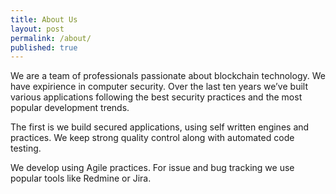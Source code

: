 ```yaml
---
title: About Us
layout: post
permalink: /about/
published: true
---
```


We are a team of professionals passionate about blockchain technology. We have expirience in computer security. Over the last ten years we’ve built various applications following the best security practices and the most popular development trends.

The first is we build secured applications, using self written engines and practices. We keep strong quality control along with automated code testing.

We develop using Agile practices. For issue and bug tracking we use popular tools like Redmine or Jira.
